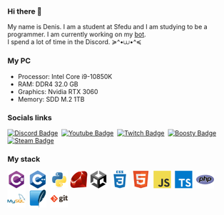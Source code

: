 ### Hi there 👋

My name is Denis. I am a student at Sfedu and I am studying to be a programmer. I am currently working on my [bot](https://discord.com/application-directory/1250449856644911176).</br>
I spend a lot of time in the Discord. ≽^•⩊•^≼</br>

### My PC
- Processor: Intel Core i9-10850K
- RAM: DDR4 32.0 GB
- Graphics: Nvidia RTX 3060
- Memory: SDD M.2 1TB

### Socials links
<div id="badges">
  <a href="https://discord.gg/cr7FHacME8"><img src="https://img.shields.io/discord/1047782946704195614?style=for-the-badge&label=discord&labelColor=5865f2&color=555555&logo=discord&logoColor=white" alt="Discord Badge"/></a>&nbsp;
  <a href="https://www.youtube.com/channel/UCr9ICWQ7Bznf55Je9HGJktw"><img src="https://img.shields.io/badge/YouTube-e42218?style=for-the-badge&logo=youtube&logoColor=white" alt="Youtube Badge"/></a>&nbsp;
  <a href="https://www.twitch.tv/denis_0014"><img src="https://img.shields.io/badge/Twitch-9146FF?style=for-the-badge&logo=twitch&logoColor=white" alt="Twitch Badge"/></a>&nbsp;
  <a href="https://boosty.to/denis0014"><img src="https://img.shields.io/badge/Boosty-d45124?style=for-the-badge&logo=boosty&logoColor=white" alt="Boosty Badge"/></a>&nbsp;
  <a href="https://steamcommunity.com/id/denis0014"><img src="https://img.shields.io/badge/Steam-black?style=for-the-badge&logo=steam&logoColor=white" alt="Steam Badge"/></a>&nbsp;
</div>


### My stack
<div>
  <img src="https://github.com/devicons/devicon/blob/master/icons/csharp/csharp-original.svg" title="C#" alt="C#" width="40" height="40"/>&nbsp;
  <img src="https://github.com/devicons/devicon/blob/master/icons/cplusplus/cplusplus-original.svg" title="C++" alt="C++" width="40" height="40"/>&nbsp;
  <img src="https://github.com/devicons/devicon/blob/master/icons/python/python-original.svg" title="Python" alt="Python" width="40" height="40"/>
  <img src="https://github.com/devicons/devicon/blob/master/icons/ruby/ruby-original.svg" title="Ruby" alt="Ruby" width="40" height="40"/>
  <img src="https://github.com/devicons/devicon/blob/master/icons/unity/unity-original.svg" title="Unity" alt="Unity" width="40" height="40"/>&nbsp;
  <img src="https://github.com/devicons/devicon/blob/master/icons/css3/css3-plain-wordmark.svg"  title="CSS3" alt="CSS" width="40" height="40"/>&nbsp;
  <img src="https://github.com/devicons/devicon/blob/master/icons/html5/html5-original.svg" title="HTML5" alt="HTML" width="40" height="40"/>&nbsp;
  <img src="https://github.com/devicons/devicon/blob/master/icons/javascript/javascript-original.svg" title="JavaScript" alt="JavaScript" width="40" height="40"/>&nbsp;
  <img src="https://github.com/devicons/devicon/blob/master/icons/typescript/typescript-original.svg" title="NodeJS" alt="NodeJS" width="40" height="40"/>&nbsp;
  <img src="https://github.com/devicons/devicon/blob/master/icons/php/php-original.svg" title="PHP" alt="PHP" width="40" height="40"/>&nbsp;
  <img src="https://github.com/devicons/devicon/blob/master/icons/mysql/mysql-original-wordmark.svg" title="MySQL"  alt="MySQL" width="40" height="40"/>&nbsp;
  <img src="https://github.com/devicons/devicon/blob/master/icons/sqlite/sqlite-original.svg" title="SQLite"  alt="SQLite" width="40" height="40"/>&nbsp;
  <img src="https://github.com/devicons/devicon/blob/master/icons/git/git-original-wordmark.svg" title="Git" alt="Git" width="40" height="40"/>
</div></br>
